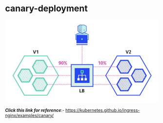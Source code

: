 # canary-deployment

![Screenshot](./snapshots/Canary.png)

***Click this link for reference***:- https://kubernetes.github.io/ingress-nginx/examples/canary/

